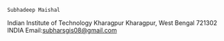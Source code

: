     Subhadeep Maishal
Indian Institute of Technology Kharagpur
    Kharagpur, West Bengal 721302
               INDIA
    Email:subharsgis08@gmail.com
